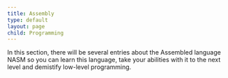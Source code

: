 ```yaml
---
title: Assembly
type: default
layout: page
child: Programming
---
```


In this section, there will be several entries about the Assembled language NASM
so you can learn this language, take your abilities with it to the next
level and demistify low-level programming.
